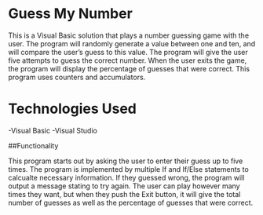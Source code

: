 # Guess My Number

This is a Visual Basic solution that plays a number guessing game with the user. The program will randomly generate a value between one and ten, and will compare the user’s guess to this value. The program will give the user five attempts to guess the correct number. When the user exits the game, the program will display the percentage of guesses that were correct. This program uses counters and accumulators.

# Technologies Used

-Visual Basic
-Visual Studio

##Functionality

This program starts out by asking the user to enter their guess up to five times. The program is implemented by multiple If and If/Else statements to calcualte necessary information. If they guessed wrong, the program will output a message stating to try again. The user can play however many times they want, but when they push the Exit button, it will give the total number of guesses as well as the percentage of guesses that were correct. 



